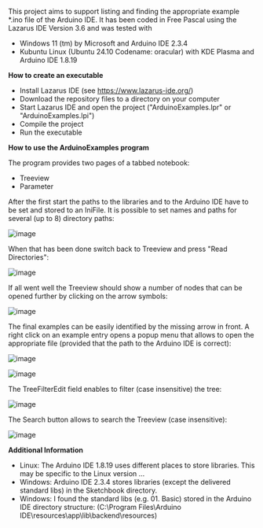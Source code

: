 This project aims to support listing and finding the appropriate example *.ino file of the Arduino IDE. It has been coded in Free Pascal using the Lazarus IDE Version 3.6 and was tested with

* Windows 11 (tm) by Microsoft and Arduino IDE 2.3.4
* Kubuntu Linux (Ubuntu 24.10 Codename: oracular) with KDE Plasma and Arduino IDE 1.8.19

**How to create an executable**
* Install Lazarus IDE (see https://www.lazarus-ide.org/)
* Download the repository files to a directory on your computer
* Start Lazarus IDE and open the project ("ArduinoExamples.lpr" or "ArduinoExamples.lpi")
* Compile the project
* Run the executable

**How to use the ArduinoExamples program**

The program provides two pages of a tabbed notebook:

* Treeview
* Parameter

After the first start the paths to the libraries and to the Arduino IDE have to be set and stored to an IniFile.
It is possible to set names and paths for several (up to 8) directory paths:

![image](https://github.com/user-attachments/assets/d12c7d40-64ab-48a6-a2e6-561f5dccff48)

When that has been done switch back to Treeview and press "Read Directories":

![image](https://github.com/user-attachments/assets/4b97769b-3f0d-42f9-91e0-35fd0bcb737a)

If all went well the Treeview should show a number of nodes that can be opened further by clicking on the arrow symbols:

![image](https://github.com/user-attachments/assets/45c0955f-1b39-48db-bbe5-9a368f450aaf)

The final examples can be easily identified by the missing arrow in front. A right click on an example entry opens a popup menu that allows to open the appropriate file (provided that the path to the Arduino IDE is correct):

![image](https://github.com/user-attachments/assets/d6669d18-f4d9-4eec-9e80-8294674e863d)

![image](https://github.com/user-attachments/assets/1783c0f8-ff39-4dd5-8a31-ba4596875eea)

The TreeFilterEdit field enables to filter (case insensitive) the tree:

![image](https://github.com/user-attachments/assets/5072317f-1845-4a66-a7ee-0145cda4d999)

The Search button allows to search the Treeview (case insensitive):

![image](https://github.com/user-attachments/assets/b7d0f253-e8e5-4f7c-9aa1-61c5e825006e)

**Additional Information**
* Linux: The Arduino IDE 1.8.19 uses different places to store libraries. This may be specific to the Linux version  ...
* Windows: Arduino IDE 2.3.4 stores libraries (except the delivered standard libs) in the Sketchbook directory.
* Windows: I found the standard libs (e.g. 01. Basic) stored in the Arduino IDE directory structure:
  (C:\Program Files\Arduino IDE\resources\app\lib\backend\resources)


  

